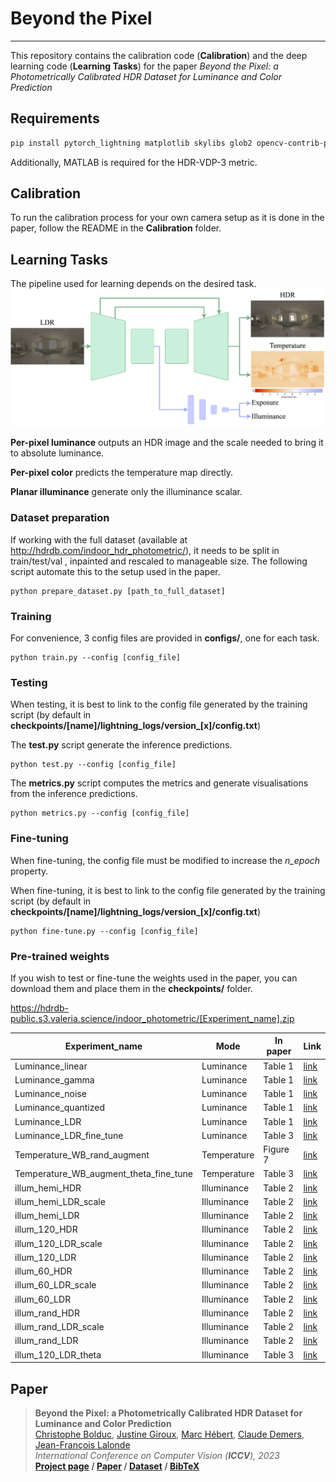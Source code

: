 # Beyond the Pixel
___

This repository contains the calibration code (**Calibration**) and the deep learning code (**Learning Tasks**) for the paper _Beyond the Pixel: a Photometrically Calibrated HDR Dataset for Luminance and Color Prediction_
## Requirements

```sh
pip install pytorch_lightning matplotlib skylibs glob2 opencv-contrib-python collections omegaconf natsort configargparse
```

Additionally, MATLAB is required for the HDR-VDP-3 metric. 

## Calibration
To run the calibration process for your own camera setup as it is done in the paper, follow the README in the __Calibration__ folder.

## Learning Tasks
The pipeline used for learning depends on the desired task.
![alt text](<./Learning Tasks/fixupunet/architecture.png>)

__Per-pixel luminance__ outputs an HDR image and the scale needed to bring it to absolute luminance.

__Per-pixel color__ predicts the temperature map directly.

__Planar illuminance__ generate only the illuminance scalar.

### Dataset preparation
If working with the full dataset (available at http://hdrdb.com/indoor_hdr_photometric/), it needs to be split in train/test/val , inpainted and rescaled to manageable size. The following script automate this to the setup used in the paper.

```
python prepare_dataset.py [path_to_full_dataset]
```

### Training
For convenience, 3 config files are provided in __configs/__, one for each task.

```
python train.py --config [config_file]
```

### Testing
When testing, it is best to link to the config file generated by the training script (by default in __checkpoints/[name]/lightning_logs/version\_[x]/config.txt__)

The __test.py__ script generate the inference predictions.
```
python test.py --config [config_file]
```

The __metrics.py__ script computes the metrics and generate visualisations from the inference predictions.
```
python metrics.py --config [config_file]
```

### Fine-tuning
When fine-tuning, the config file must be modified to increase the _n_epoch_ property.

When fine-tuning, it is best to link to the config file generated by the training script (by default in __checkpoints/[name]/lightning_logs/version\_[x]/config.txt__)

```
python fine-tune.py --config [config_file]
```

### Pre-trained weights
If you wish to test or fine-tune the weights used in the paper, you can download them and place them in the __checkpoints/__ folder.

<https://hdrdb-public.s3.valeria.science/indoor_photometric/[Experiment_name].zip>

| Experiment_name | Mode | In paper | Link |
| --- | ----------- | ----- | ----- |
| Luminance_linear | Luminance | Table 1 | [link](https://hdrdb-public.s3.valeria.science/indoor_photometric/Luminance_linear.zip) |
| Luminance_gamma | Luminance | Table 1 | [link](https://hdrdb-public.s3.valeria.science/indoor_photometric/Luminance_gamma.zip) |
| Luminance_noise | Luminance | Table 1 | [link](https://hdrdb-public.s3.valeria.science/indoor_photometric/Luminance_noise.zip) |
| Luminance_quantized | Luminance | Table 1 | [link](https://hdrdb-public.s3.valeria.science/indoor_photometric/Luminance_quantized.zip) |
| Luminance_LDR | Luminance | Table 1 | [link](https://hdrdb-public.s3.valeria.science/indoor_photometric/Luminance_LDR.zip) |
| Luminance_LDR_fine_tune | Luminance | Table 3 | [link](https://hdrdb-public.s3.valeria.science/indoor_photometric/Luminance_LDR_fine_tune.zip) |
| Temperature_WB_rand_augment | Temperature | Figure 7 | [link](https://hdrdb-public.s3.valeria.science/indoor_photometric/Temperature_WB_rand_augment.zip) |
| Temperature_WB_augment_theta_fine_tune | Temperature | Table 3 | [link](https://hdrdb-public.s3.valeria.science/indoor_photometric/Temperature_WB_augment_theta_fine_tune.zip) |
| illum_hemi_HDR | Illuminance | Table 2 | [link](https://hdrdb-public.s3.valeria.science/indoor_photometric/illum_hemi_HDR.zip) |
| illum_hemi_LDR_scale | Illuminance | Table 2 | [link](https://hdrdb-public.s3.valeria.science/indoor_photometric/illum_hemi_LDR_scale.zip) |
| illum_hemi_LDR | Illuminance | Table 2 | [link](https://hdrdb-public.s3.valeria.science/indoor_photometric/illum_hemi_LDR.zip) |
| illum_120_HDR | Illuminance | Table 2 | [link](https://hdrdb-public.s3.valeria.science/indoor_photometric/illum_120_HDR.zip) |
| illum_120_LDR_scale | Illuminance | Table 2 | [link](https://hdrdb-public.s3.valeria.science/indoor_photometric/illum_120_LDR_scale.zip) |
| illum_120_LDR | Illuminance | Table 2 | [link](https://hdrdb-public.s3.valeria.science/indoor_photometric/illum_120_LDR.zip) |
| illum_60_HDR | Illuminance | Table 2 | [link](https://hdrdb-public.s3.valeria.science/indoor_photometric/illum_60_HDR.zip) |
| illum_60_LDR_scale | Illuminance | Table 2 | [link](https://hdrdb-public.s3.valeria.science/indoor_photometric/illum_60_LDR_scale.zip) |
| illum_60_LDR | Illuminance | Table 2 | [link](https://hdrdb-public.s3.valeria.science/indoor_photometric/illum_60_LDR.zip) |
| illum_rand_HDR | Illuminance | Table 2 | [link](https://hdrdb-public.s3.valeria.science/indoor_photometric/illum_rand_HDR.zip) |
| illum_rand_LDR_scale | Illuminance | Table 2 | [link](https://hdrdb-public.s3.valeria.science/indoor_photometric/illum_rand_LDR_scale.zip) |
| illum_rand_LDR | Illuminance | Table 2 | [link](https://hdrdb-public.s3.valeria.science/indoor_photometric/illum_rand_LDR.zip) |
| illum_120_LDR_theta | Illuminance | Table 3 | [link](https://hdrdb-public.s3.valeria.science/indoor_photometric/illum_120_LDR_theta.zip) |


## Paper


> __Beyond the Pixel: a Photometrically Calibrated HDR Dataset for Luminance and Color Prediction__  
> [Christophe Bolduc](https://christophebolduc.ca/), [Justine Giroux](https://lvsn.github.io/beyondthepixel/), [Marc Hébert](https://cervo.ulaval.ca/en/marc-hebert), [Claude Demers](https://www.arc.ulaval.ca/enseignants-personnel/professeurs/claude-mh-demers), [Jean-François Lalonde](http://www.jflalonde.ca/)  
> _International Conference on Computer Vision (__ICCV__), 2023_  
> __[Project page](https://lvsn.github.io/beyondthepixel/)&nbsp;/ [Paper](https://arxiv.org/abs/2304.12372)&nbsp;/ [Dataset](http://hdrdb.com/indoor_hdr_photometric/)&nbsp;/ [BibTeX](https://lvsn.github.io/beyondthepixel/assets/bibtex.txt)__



